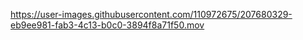 

https://user-images.githubusercontent.com/110972675/207680329-eb9ee981-fab3-4c13-b0c0-3894f8a71f50.mov

